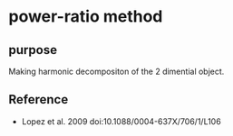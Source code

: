 # power-ratio method

## purpose

Making harmonic decompositon of the 2 dimential object.

## Reference

- Lopez et al. 2009
 doi:10.1088/0004-637X/706/1/L106

